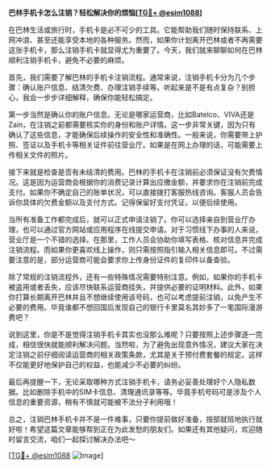 **巴林手机卡怎么注销？轻松解决你的烦恼[[TG💪+ @esim1088](https://t.me/s/esim1088)]**

在巴林生活或旅行时，手机卡是必不可少的工具。它能帮助我们随时保持联系、上网冲浪、甚至还能享受本地的各种服务。然而，如果你计划离开巴林或者不再需要这张手机卡，那么注销手机卡就显得尤为重要了。今天，我们就来聊聊如何在巴林顺利注销手机卡，避免不必要的麻烦。

首先，我们需要了解巴林的手机卡注销流程。通常来说，注销手机卡分为几个步骤：确认账户信息、结清欠费、办理注销手续等。听起来是不是有点复杂？别担心，我会一步步详细解释，确保你能轻松搞定。

第一步当然是确认你的账户信息。无论是哪家运营商，比如Batelco、VIVA还是Zain，在注销之前都需要核实你的身份和账户详情。这一步非常关键，因为只有确认了这些信息，才能确保后续操作的安全性和准确性。一般来说，你需要带上护照、签证以及手机卡等相关证件前往营业厅。如果是在网上办理的话，可能需要上传相关文件的照片。

接下来就是检查是否有未结清的费用。巴林的手机卡在注销前必须保证没有欠费情况。这是因为运营商会根据你的消费记录计算出应缴金额，并要求你在注销前完成支付。如果你不确定自己的账单状况，可以直接拨打客服热线咨询。客服人员会告诉你具体的欠费金额以及支付方式。记得保留好支付凭证，以便后续使用。

当所有准备工作都完成后，就可以正式申请注销了。你可以选择亲自到营业厅办理，也可以通过官方网站或应用程序在线提交申请。对于习惯线下办事的人来说，营业厅是一个不错的选择。在那里，工作人员会协助你填写表格、核对信息并完成注销流程。而如果你更喜欢线上操作，则只需按照指引输入相关信息即可。不过需要注意的是，部分运营商可能会要求你上传身份证件的复印件以备查验。

除了常规的注销流程外，还有一些特殊情况需要特别注意。例如，如果你的手机卡被盗用或者丢失，应该尽快联系运营商挂失，并提供必要的证明材料。此外，如果你打算长期离开巴林并且不想继续使用该号码，也可以考虑提前注销，以免产生不必要的费用。毕竟谁都不想回国后发现自己的银行卡里莫名其妙多了一笔国际漫游费吧？

说到这里，你是不是觉得注销手机卡其实也没那么难呢？只要按照上述步骤逐一完成，相信很快就能顺利解决问题。当然啦，为了避免出现意外情况，建议大家在决定注销之前仔细阅读运营商的相关政策条款，尤其是关于预付费套餐的规定。这样不仅能更好地保护自己的权益，也能减少不必要的纠纷。

最后再提醒一下，无论采取哪种方式注销手机卡，请务必妥善处理好个人隐私数据。比如删除手机中的SIM卡信息、清理通讯录等等。毕竟手机号码可是涉及个人信息的重要资源，稍有不慎就可能被不法分子利用哦！

总之，注销巴林手机卡并不是一件难事，只要你提前做好准备，按部就班地执行就好啦！希望这篇文章能够帮到正在为此发愁的朋友们。如果还有其他疑问，欢迎随时留言交流，咱们一起探讨解决办法吧～ 

[[TG💪+ @esim1088](https://t.me/s/esim1088) ![Image](https://i.postimg.cc/4NQfJmqS/Snipaste-2025-05-13-00-14-12.png)]